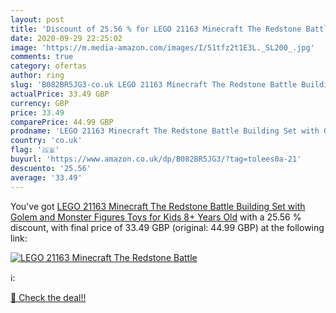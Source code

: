 ```yaml
---
layout: post
title: 'Discount of 25.56 % for LEGO 21163 Minecraft The Redstone Battle'
date: 2020-09-29 22:25:02
image: 'https://m.media-amazon.com/images/I/51tfz2t1E3L._SL200_.jpg'
comments: true
category: ofertas
author: ring
slug: 'B082BR5JG3-co.uk LEGO 21163 Minecraft The Redstone Battle Building Set with Golem and Monster Figures  Toys for Kids 8+ Years Old'
actualPrice: 33.49 GBP
currency: GBP
price: 33.49
comparePrice: 44.99 GBP
prodname: 'LEGO 21163 Minecraft The Redstone Battle Building Set with Golem and Monster Figures  Toys for Kids 8+ Years Old'
country: 'co.uk'
flag: '🇬🇧'
buyurl: 'https://www.amazon.co.uk/dp/B082BR5JG3/?tag=tolees0a-21'
descuento: '25.56'
average: '33.49'
---
```


You've got [LEGO 21163 Minecraft The Redstone Battle Building Set with Golem and Monster Figures  Toys for Kids 8+ Years Old](https://www.amazon.co.uk/dp/B082BR5JG3/?tag=tolees0a-21) with a  25.56 % discount, with final price of 33.49 GBP (original: 44.99 GBP) at the following link:

[![LEGO 21163 Minecraft The Redstone Battle](https://m.media-amazon.com/images/I/51tfz2t1E3L._SL200_.jpg)](https://www.amazon.co.uk/dp/B082BR5JG3/?tag=tolees0a-21)

ℹ️:


[🛒 Check the deal!!](https://www.amazon.co.uk/dp/B082BR5JG3/?tag=tolees0a-21)

